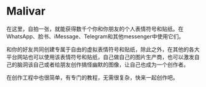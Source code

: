 # 

# Malivar

在这里，自拍一张，就能获得数千个你和你朋友的个人表情符号和贴纸。在WhatsApp、脸书、iMessage、Telegram和其他messenger中使用它们。

和你的好友共同创建专属于自由的虚拟表情符号和贴纸，除此之外，在其他的各大平台网站也可以使用该表情符号和贴纸，自己做自己的图片生产商，也可以激发自己的脑洞该自己或者给朋友创作搞怪幽默的图像，让自己也成为一个创作者。

在创作工程中也很简单，有专门的教程，无需很复杂，快来一起创作吧。

